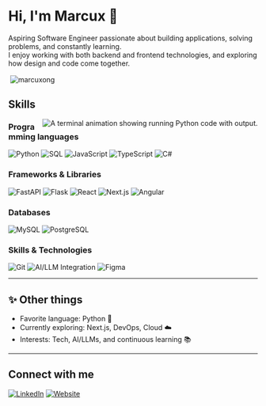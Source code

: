 # Hi, I'm Marcux 👋

Aspiring Software Engineer passionate about building applications, solving problems, and constantly learning.  
I enjoy working with both backend and frontend technologies, and exploring how design and code come together.

<p>&nbsp;<img align="center" src="https://github-readme-stats.vercel.app/api?username=marcuxong&show_icons=true&locale=en" alt="marcuxong" /></p>

## Skills

<a href="https://github.com/marcuxong" target="_blank">
  <img alt="A terminal animation showing running Python code with output." align="right" src="img/code.gif" />
</a>

### Programming languages

![Python](https://img.shields.io/badge/Python-3776AB?logo=python&logoColor=white&style=for-the-badge)
![SQL](https://img.shields.io/badge/SQL-336791?logo=postgresql&logoColor=white&style=for-the-badge)
![JavaScript](https://img.shields.io/badge/JavaScript-F7DF1E?logo=javascript&logoColor=black&style=for-the-badge)
![TypeScript](https://img.shields.io/badge/TypeScript-3178C6?logo=typescript&logoColor=white&style=for-the-badge)
![C#](https://img.shields.io/badge/C%23-512BD4?logo=dotnet&logoColor=white&style=for-the-badge)

### Frameworks & Libraries

![FastAPI](https://img.shields.io/badge/FastAPI-009688?logo=fastapi&logoColor=white&style=for-the-badge)
![Flask](https://img.shields.io/badge/Flask-000000?logo=flask&logoColor=white&style=for-the-badge)
![React](https://img.shields.io/badge/React-61DAFB?logo=react&logoColor=black&style=for-the-badge)
![Next.js](https://img.shields.io/badge/Next.js-000000?logo=nextdotjs&logoColor=white&style=for-the-badge)
![Angular](https://img.shields.io/badge/Angular-DD0031?logo=angular&logoColor=white&style=for-the-badge)

### Databases

![MySQL](https://img.shields.io/badge/MySQL-4479A1?logo=mysql&logoColor=white&style=for-the-badge)
![PostgreSQL](https://img.shields.io/badge/PostgreSQL-336791?logo=postgresql&logoColor=white&style=for-the-badge)

### Skills & Technologies

![Git](https://img.shields.io/badge/Git-F05032?logo=git&logoColor=white&style=for-the-badge)
![AI/LLM Integration](https://img.shields.io/badge/AI%2FLLM%20Integration-7B61FF?logo=openaigym&logoColor=white&style=for-the-badge)
![Figma](https://img.shields.io/badge/Figma-F24E1E?logo=figma&logoColor=white&style=for-the-badge)

---

## ✨ Other things

- Favorite language: Python 🐍  
- Currently exploring: Next.js, DevOps, Cloud ☁️  
- Interests: Tech, AI/LLMs, and continuous learning 📚

---

## Connect with me
[![LinkedIn](https://img.shields.io/badge/LinkedIn-0A66C2?logo=linkedin&logoColor=white&style=for-the-badge)](https://www.linkedin.com/in/marcuxong)
[![Website](https://img.shields.io/badge/Website-808080?logoColor=white&style=for-the-badge)](https://marcuxong.vercel.app/)
